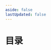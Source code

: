 ```yaml
---
aside: false
lastUpdated: false
---
```


<script setup>
import NavLink from '../components/NavLink.vue';
const links=[{
    media: 'https://s1.ax1x.com/2023/04/11/ppOYs9x.jpg',
    title: '代码片段',
    url: '/codes/intro',
    target: '_self'
},{
    media: 'https://s1.ax1x.com/2023/04/11/ppOY1Nn.png',
    title: 'TypeScript 学习笔记',
    url: '/typescript/intro', 
    target: '_self'
},{
    media: 'https://s1.ax1x.com/2023/04/11/ppOtSCq.png',
    title: '计算机网络',
    url: '/network/http', 
    target: '_self'
},{
    media: 'https://s1.ax1x.com/2023/04/11/ppOtCvT.png',
    title: '前端面试题',
    url: '/interview/vue', 
    target: '_self'
},{
    media: 'https://s1.ax1x.com/2023/04/11/ppOt1qe.jpg',
    title: 'Markdown 语法',
    url: 'https://markdown.com.cn', 
    target: '_blank'
},{
    media: 'https://i.miji.bid/2024/02/19/28c2bf775263007abb12045548c371c8.png',
    title: 'webpack 学习笔记',
    url: '/webpack/index',
    target: '_self'
}]
</script>

# 目录

<nav-link :links="links"/>
